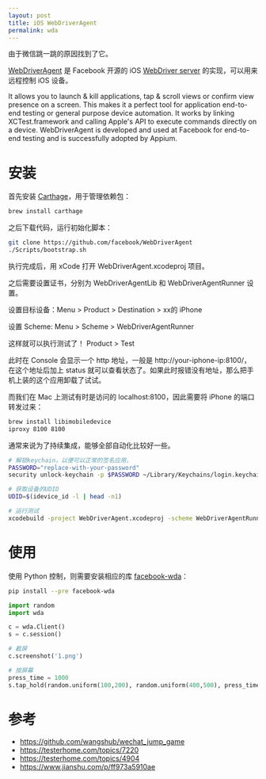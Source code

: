 ```yaml
---
layout: post
title: iOS WebDriverAgent
permalink: wda
---
```


由于微信跳一跳的原因找到了它。

[WebDriverAgent](https://github.com/facebook/WebDriverAgent) 是 Facebook 开源的 iOS [WebDriver server](https://w3c.github.io/webdriver/webdriver-spec.html) 的实现，可以用来远程控制 iOS 设备。

It allows you to launch & kill applications, tap & scroll views or confirm view presence on a screen. This makes it a perfect tool for application end-to-end testing or general purpose device automation. It works by linking XCTest.framework and calling Apple's API to execute commands directly on a device. WebDriverAgent is developed and used at Facebook for end-to-end testing and is successfully adopted by Appium.

# 安装

首先安装 [Carthage](https://github.com/Carthage/Carthage)，用于管理依赖包：

```bash
brew install carthage
```

之后下载代码，运行初始化脚本：

```bash
git clone https://github.com/facebook/WebDriverAgent
./Scripts/bootstrap.sh
```

执行完成后，用 xCode 打开 WebDriverAgent.xcodeproj 项目。

之后需要设置证书，分别为 WebDriverAgentLib 和 WebDriverAgentRunner 设置。

设置目标设备：Menu > Product > Destination > xx的 iPhone

设置 Scheme: Menu > Scheme > WebDriverAgentRunner

这样就可以执行测试了！ Product > Test

此时在 Console 会显示一个 http 地址，一般是 http://your-iphone-ip:8100/，在这个地址后加上 status 就可以查看状态了。如果此时报错没有地址，那么把手机上装的这个应用卸载了试试。

而我们在 Mac 上测试有时是访问的 localhost:8100，因此需要将 iPhone 的端口转发过来：

```bash
brew install libimobiledevice
iproxy 8100 8100
```

通常来说为了持续集成，能够全部自动化比较好一些。

```bash
# 解锁keychain，以便可以正常的签名应用，
PASSWORD="replace-with-your-password"
security unlock-keychain -p $PASSWORD ~/Library/Keychains/login.keychain

# 获取设备的UDID
UDID=$(idevice_id -l | head -n1)

# 运行测试
xcodebuild -project WebDriverAgent.xcodeproj -scheme WebDriverAgentRunner -destination "id=$UDID" test
```

# 使用
使用 Python 控制，则需要安装相应的库 [facebook-wda](https://github.com/openatx/facebook-wda)：

```bash
pip install --pre facebook-wda
```

```python
import random
import wda

c = wda.Client()
s = c.session()

# 截屏
c.screenshot('1.png')

# 按屏幕
press_time = 1000
s.tap_hold(random.uniform(100,200), random.uniform(400,500), press_time)
```


# 参考
- https://github.com/wangshub/wechat_jump_game
- https://testerhome.com/topics/7220
- https://testerhome.com/topics/4904
- https://www.jianshu.com/p/ff973a5910ae
